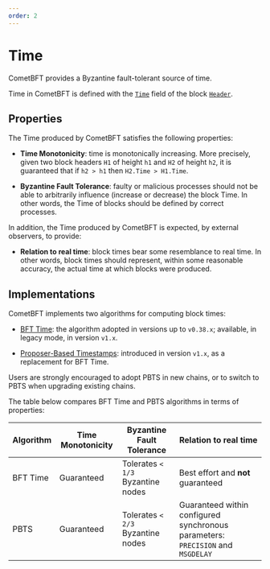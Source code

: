 ```yaml
---
order: 2
---
```

# Time

CometBFT provides a Byzantine fault-tolerant source of time.

Time in CometBFT is defined with the [`Time`][spec-time] field of the
block [`Header`][spec-header].

## Properties

The Time produced by CometBFT satisfies the following properties:

- **Time Monotonicity**: time is monotonically increasing.  More precisely, given
  two block headers `H1` of height `h1` and `H2` of height `h2`,
  it is guaranteed that if `h2 > h1` then `H2.Time > H1.Time`.

- **Byzantine Fault Tolerance**: faulty or malicious processes should not be able
  to arbitrarily influence (increase or decrease) the block Time.
  In other words, the Time of blocks should be defined by correct processes.

In addition, the Time produced by CometBFT is expected, by external observers, to provide:

- **Relation to real time**: block times bear some resemblance to real time.
  In other words, block times should represent, within some reasonable accuracy,
  the actual time at which blocks were produced.

## Implementations

CometBFT implements two algorithms for computing block times:

- [BFT Time][bft-time]: the algorithm adopted in versions up to `v0.38.x`;
  available, in legacy mode, in version `v1.x`.

- [Proposer-Based Timestamps][pbts-spec]: introduced in version `v1.x`,
  as a replacement for BFT Time.

Users are strongly encouraged to adopt PBTS in new chains, or to switch to PBTS
when upgrading existing chains.

The table below compares BFT Time and PBTS algorithms in terms of properties:

| Algorithm | Time Monotonicity | Byzantine Fault Tolerance   | Relation to real time |
------------|-------------------|-----------------------------|-----------------------|
| BFT Time  | Guaranteed        | Tolerates `< 1/3` Byzantine nodes     | Best effort and **not** guaranteed |
| PBTS      | Guaranteed        | Tolerates `< 2/3` Byzantine nodes     | Guaranteed within configured synchronous parameters: `PRECISION` and `MSGDELAY` |

[spec-time]: ../core/data_structures.md#time
[spec-header]: ../core/data_structures.md#header
[bft-time]: ./bft-time.md
[pbts-spec]: ./proposer-based-timestamp/README.md
